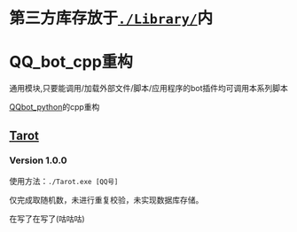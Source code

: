 # 第三方库存放于[`./Library/`](https://github.com/Ginsakura/QQbot_cpp/tree/main/Library)内
# QQ_bot_cpp重构

通用模块,只要能调用/加载外部文件/脚本/应用程序的bot插件均可调用本系列脚本

[QQbot_python](https://github.com/Ginsakura/QQbot_Python)的cpp重构

## [Tarot](https://github.com/Ginsakura/QQbot_cpp/tree/main/Tarot)
### Version 1.0.0

使用方法：`./Tarot.exe [QQ号]`

仅完成取随机数，未进行重复校验，未实现数据库存储。

在写了在写了(咕咕咕)
